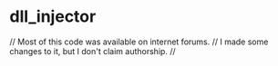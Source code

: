 # dll_injector
// Most of this code was available on internet forums. 
// I made some changes to it, but I don't claim authorship.
//